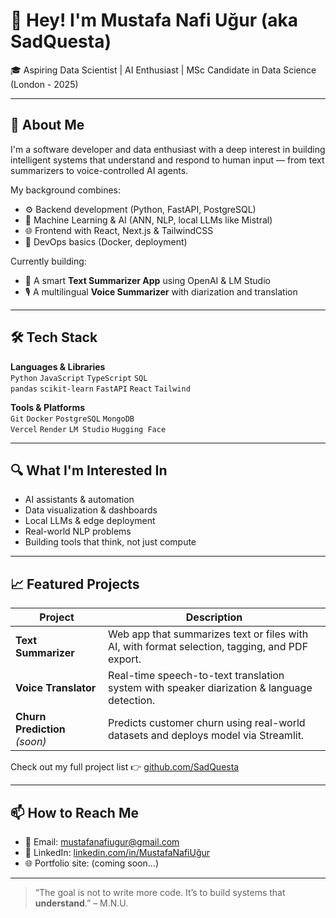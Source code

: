 # 👋 Hey! I'm Mustafa Nafi Uğur (aka SadQuesta)

🎓 Aspiring Data Scientist | AI Enthusiast | MSc Candidate in Data Science (London - 2025)

---

## 🚀 About Me
I'm a software developer and data enthusiast with a deep interest in building intelligent systems that understand and respond to human input — from text summarizers to voice-controlled AI agents.

My background combines:
- ⚙️ Backend development (Python, FastAPI, PostgreSQL)
- 🧠 Machine Learning & AI (ANN, NLP, local LLMs like Mistral)
- 🌐 Frontend with React, Next.js & TailwindCSS
- 🧰 DevOps basics (Docker, deployment)

Currently building:
- 🧾 A smart **Text Summarizer App** using OpenAI & LM Studio
- 🎙️ A multilingual **Voice Summarizer** with diarization and translation


---

## 🛠️ Tech Stack

**Languages & Libraries**  
`Python` `JavaScript` `TypeScript` `SQL`  
`pandas` `scikit-learn` `FastAPI` `React` `Tailwind`  

**Tools & Platforms**  
`Git` `Docker` `PostgreSQL` `MongoDB`  
`Vercel` `Render` `LM Studio` `Hugging Face`

---

## 🔍 What I'm Interested In
- AI assistants & automation  
- Data visualization & dashboards  
- Local LLMs & edge deployment  
- Real-world NLP problems  
- Building tools that think, not just compute

---

## 📈 Featured Projects

| Project | Description |
|--------|-------------|
| **Text Summarizer** | Web app that summarizes text or files with AI, with format selection, tagging, and PDF export. |
| **Voice Translator** | Real-time speech-to-text translation system with speaker diarization & language detection. |
| **Churn Prediction** *(soon)* | Predicts customer churn using real-world datasets and deploys model via Streamlit. |

Check out my full project list 👉 [github.com/SadQuesta](https://github.com/SadQuesta)

---

## 📫 How to Reach Me

- 📧 Email: mustafanafiugur@gmail.com  
- 💼 LinkedIn: [linkedin.com/in/MustafaNafiUğur](www.linkedin.com/in/mustafaugur-56913b223)  
- 🌐 Portfolio site: (coming soon...)

---

> “The goal is not to write more code. It’s to build systems that **understand**.” – M.N.U.

